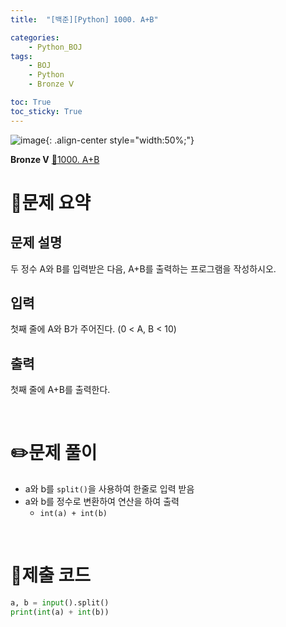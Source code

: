 ```yaml
---
title:  "[백준][Python] 1000. A+B" 

categories: 
    - Python_BOJ
tags: 
    - BOJ
    - Python
    - Bronze Ⅴ

toc: True
toc_sticky: True
---
```

![image](https://github.com/user-attachments/assets/32319fe8-99e9-4031-b5d1-9f1909b510dc){: .align-center style="width:50%;"}

**Bronze Ⅴ** 
[🔗1000. A+B](https://www.acmicpc.net/problem/1000)

# 📝문제 요약
## 문제 설명
두 정수 A와 B를 입력받은 다음, A+B를 출력하는 프로그램을 작성하시오.

## 입력
첫째 줄에 A와 B가 주어진다. (0 < A, B < 10)

## 출력
첫째 줄에 A+B를 출력한다.


<br>

# ✏️문제 풀이
- a와 b를 `split()`을 사용하여 한줄로 입력 받음
- a와 b를 정수로 변환하여 연산을 하여 출력
  - `int(a) + int(b)`

<br>

# 💯제출 코드
```python
a, b = input().split()
print(int(a) + int(b))
```